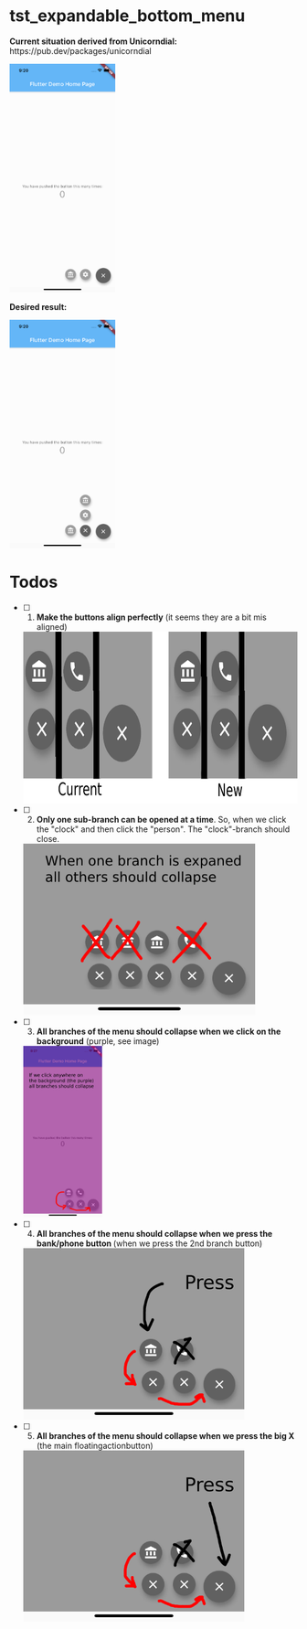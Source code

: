 # tst_expandable_bottom_menu
<div class="image123">
    <div class="imgContainer">
        <p>
            		<b>Current situation derived from Unicorndial:</b>
            		<br> https://pub.dev/packages/unicorndial
            	</p>
          	<img src="images/Start.png" height="400">
    </div>
    <div class="imgContainer">
        <p>
              		<b>Desired result:</b>
              	</p>
          	<img src="images/Result.png" height="400">
    </div>
    
</div>



# Todos
- [ ] 1. <b>Make the buttons align perfectly</b> (it seems they are a bit mis aligned)
    <div class="imgContainer">
        <img src="images/todo_1.png" height="300">
    </div>
- [ ] 2. <b>Only one sub-branch can be opened at a time</b>. So, when we click the "clock" and then click the "person". 
         The "clock"-branch should close. 
  <div class="imgContainer">
          <img src="images/todo_22.png" height="300">
  </div>
- [ ] 3. <b>All branches of the menu should collapse when we click on the background</b> (purple, see image)
    <div class="imgContainer">
            <img src="images/todo_3.png" height="300">
    </div>
- [ ] 4. <b>All branches of the menu should collapse when we press the bank/phone button </b>(when we press the 2nd branch button)
    <div class="imgContainer">
            <img src="images/todo_5.png" height="300">
    </div>
- [ ] 5. <b>All branches of the menu should collapse when we press the big X</b> (the main floatingactionbutton)
    <div class="imgContainer">
          <img src="images/todo_4.png" height="300">
    </div>